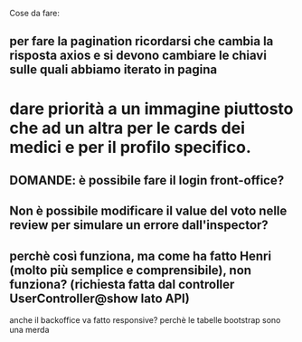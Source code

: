 Cose da fare:

per fare la pagination ricordarsi che cambia la risposta axios e si devono cambiare le chiavi sulle quali abbiamo iterato in pagina
--------------------------------------------------------------------------------------
dare priorità a un immagine piuttosto che ad un altra per le cards dei medici e per il profilo specifico.
======================================================================================
DOMANDE:
è possibile fare il login front-office?
-------------------------------------------------------------------------------------
Non è possibile modificare il value del voto nelle review per simulare un errore dall'inspector? 
-------------------------------------------------------------------------------------
perchè così funziona, ma come ha fatto Henri (molto più semplice e comprensibile), non funziona? (richiesta fatta dal controller UserController@show lato API)
--------------------------------------------------------------------------------------------------------------------------------------------------------------
anche il backoffice va fatto responsive? perchè le tabelle bootstrap sono una merda
